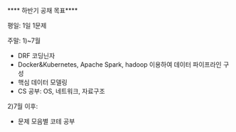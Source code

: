 **** 하반기 공채 목표****

평일: 1일 1문제

주말:
1)~7월 
 - DRF 코딩닌자
 - Docker&Kubernetes, Apache Spark, hadoop 이용하여 데이터 파이프라인 구성
 - 핵심 데이터 모델링
 -  CS 공부: OS, 네트워크, 자료구조

2)7월 이후:
 - 문제 모음별 코테 공부